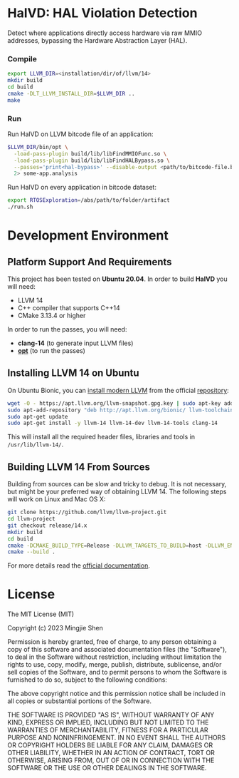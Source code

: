 HalVD: HAL Violation Detection
=========
Detect where applications directly access hardware via raw MMIO addresses, bypassing the Hardware Abstraction Layer (HAL). 
### Compile
```bash
export LLVM_DIR=<installation/dir/of/llvm/14>
mkdir build
cd build
cmake -DLT_LLVM_INSTALL_DIR=$LLVM_DIR ..
make
```

### Run
Run HalVD on LLVM bitcode file of an application:
```bash
$LLVM_DIR/bin/opt \
  -load-pass-plugin build/lib/libFindMMIOFunc.so \
  -load-pass-plugin build/lib/libFindHALBypass.so \
  --passes='print<hal-bypass>' --disable-output <path/to/bitcode-file.bc> \
  2> some-app.analysis
```

Run HalVD on every application in bitcode dataset:
``` bash
export RTOSExploration=/abs/path/to/folder/artifact
./run.sh
```

Development Environment
=======================
## Platform Support And Requirements
This project has been tested on **Ubuntu 20.04**. In
order to build **HalVD** you will need:
  * LLVM 14
  * C++ compiler that supports C++14
  * CMake 3.13.4 or higher

In order to run the passes, you will need:
  * **clang-14** (to generate input LLVM files)
  * [**opt**](http://llvm.org/docs/CommandGuide/opt.html) (to run the passes)


## Installing LLVM 14 on Ubuntu
On Ubuntu Bionic, you can [install modern
LLVM](https://blog.kowalczyk.info/article/k/how-to-install-latest-clang-6.0-on-ubuntu-16.04-xenial-wsl.html)
from the official [repository](http://apt.llvm.org/):

```bash
wget -O - https://apt.llvm.org/llvm-snapshot.gpg.key | sudo apt-key add -
sudo apt-add-repository "deb http://apt.llvm.org/bionic/ llvm-toolchain-bionic-14 main"
sudo apt-get update
sudo apt-get install -y llvm-14 llvm-14-dev llvm-14-tools clang-14
```
This will install all the required header files, libraries and tools in
`/usr/lib/llvm-14/`.

## Building LLVM 14 From Sources
Building from sources can be slow and tricky to debug. It is not necessary, but
might be your preferred way of obtaining LLVM 14. The following steps will work
on Linux and Mac OS X:

```bash
git clone https://github.com/llvm/llvm-project.git
cd llvm-project
git checkout release/14.x
mkdir build
cd build
cmake -DCMAKE_BUILD_TYPE=Release -DLLVM_TARGETS_TO_BUILD=host -DLLVM_ENABLE_PROJECTS=clang <llvm-project/root/dir>/llvm/
cmake --build .
```
For more details read the [official
documentation](https://llvm.org/docs/CMake.html).




License
========
The MIT License (MIT)

Copyright (c) 2023 Mingjie Shen

Permission is hereby granted, free of charge, to any person obtaining a copy of
this software and associated documentation files (the "Software"), to deal in
the Software without restriction, including without limitation the rights to
use, copy, modify, merge, publish, distribute, sublicense, and/or sell copies
of the Software, and to permit persons to whom the Software is furnished to do
so, subject to the following conditions:

The above copyright notice and this permission notice shall be included in all
copies or substantial portions of the Software.

THE SOFTWARE IS PROVIDED "AS IS", WITHOUT WARRANTY OF ANY KIND, EXPRESS OR
IMPLIED, INCLUDING BUT NOT LIMITED TO THE WARRANTIES OF MERCHANTABILITY,
FITNESS FOR A PARTICULAR PURPOSE AND NONINFRINGEMENT. IN NO EVENT SHALL THE
AUTHORS OR COPYRIGHT HOLDERS BE LIABLE FOR ANY CLAIM, DAMAGES OR OTHER
LIABILITY, WHETHER IN AN ACTION OF CONTRACT, TORT OR OTHERWISE, ARISING FROM,
OUT OF OR IN CONNECTION WITH THE SOFTWARE OR THE USE OR OTHER DEALINGS IN THE
SOFTWARE.
